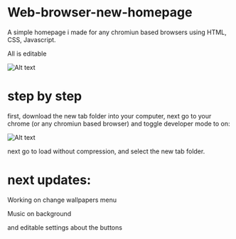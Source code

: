 # Web-browser-new-homepage
A simple homepage i made for any chromiun based browsers using HTML, CSS, Javascript.

All is editable

![Alt text](https://cdn.discordapp.com/attachments/809868081102323722/1088098074926272512/Captura_de_tela_de_2023-03-22_10-50-21.png "a title")

# step by step

first, download the new tab folder into your computer, next go to your chrome (or any chromiun based browser) and toggle developer mode to on:

![Alt text](https://cdn.discordapp.com/attachments/809868081102323722/1088100741337579621/Captura_de_tela_de_2023-03-22_11-02-44.png "a title")


next go to load without compression, and select the new tab folder.

# next updates:

Working on change wallpapers menu

Music on background

and editable settings about the buttons
